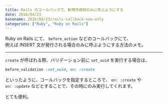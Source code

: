 ```yaml
---
title: Rails のコールバックで、新規作成時のみに呼ぶようにする
date: 2016/04/23
basename: 2016/04/23/rails-callback-new-only
categories: ["Ruby", "Ruby on Rails"]
---
```


Ruby on Rails にて、 `before_action` などのコールバックにて、  
例えば INSERT 文が発行される場合のみに呼ぶようにする方法のメモ。

---

`create` が呼ばれる際、バリデーション前に `set_uuid` を実行する場合は、

```ruby
before_validation :set_uuid, on: :create
```

といったように、コールバックを指定するところで、 `on: :create` や  
`on: :update` などとすることで、その時にのみ実行してくれます。

とても便利。
